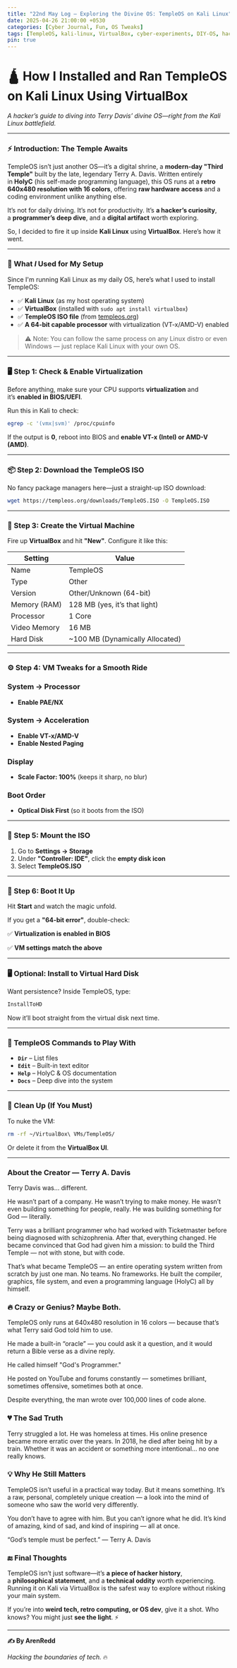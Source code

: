 ```yaml
---
title: "22nd May Log – Exploring the Divine OS: TempleOS on Kali Linux"
date: 2025-04-26 21:00:00 +0530
categories: [Cyber Journal, Fun, OS Tweaks]
tags: [TempleOS, kali-linux, VirtualBox, cyber-experiments, DIY-OS, hacker-journal]
pin: true
---
```

# **🛕 How I Installed and Ran TempleOS on Kali Linux Using VirtualBox**

*A hacker’s guide to diving into Terry Davis’ divine OS—right from the Kali Linux battlefield.*

---

### **⚡ Introduction: The Temple Awaits**

TempleOS isn’t just another OS—it’s a digital shrine, a **modern-day "Third Temple"** built by the late, legendary Terry A. Davis. Written entirely in **HolyC** (his self-made programming language), this OS runs at a **retro 640x480 resolution with 16 colors**, offering **raw hardware access** and a coding environment unlike anything else.

It’s not for daily driving. It’s not for productivity. It’s **a hacker’s curiosity**, a **programmer’s deep dive**, and a **digital artifact** worth exploring.

So, I decided to fire it up inside **Kali Linux** using **VirtualBox**. Here’s how it went.

---

### 🧰 What *I* Used for My Setup

Since I'm running Kali Linux as my daily OS, here’s what I used to install TempleOS:

- ✅ **Kali Linux** (as my host operating system)
- ✅ **VirtualBox** (installed with `sudo apt install virtualbox`)
- ✅ **TempleOS ISO file** (from [templeos.org](https://templeos.org/))
- ✅ **A 64-bit capable processor** with virtualization (VT-x/AMD-V) enabled

> ⚠️ Note: You can follow the same process on any Linux distro or even Windows — just replace Kali Linux with your own OS.
> 

---

### **🖥️ Step 1: Check & Enable Virtualization**

Before anything, make sure your CPU supports **virtualization** and it’s **enabled in BIOS/UEFI**.

Run this in Kali to check:

```bash
egrep -c '(vmx|svm)' /proc/cpuinfo
```

If the output is **0**, reboot into BIOS and **enable VT-x (Intel) or AMD-V (AMD)**.

---

### **📦 Step 2: Download the TempleOS ISO**

No fancy package managers here—just a straight-up ISO download:

```bash
wget https://templeos.org/downloads/TempleOS.ISO -O TempleOS.ISO
```

---

### **🧙 Step 3: Create the Virtual Machine**

Fire up **VirtualBox** and hit **"New"**. Configure it like this:

| **Setting** | **Value** |
| --- | --- |
| Name | TempleOS |
| Type | Other |
| Version | Other/Unknown (64-bit) |
| Memory (RAM) | 128 MB (yes, it’s that light) |
| Processor | 1 Core |
| Video Memory | 16 MB |
| Hard Disk | ~100 MB (Dynamically Allocated) |

---

### **⚙️ Step 4: VM Tweaks for a Smooth Ride**

### **System → Processor**

- **Enable PAE/NX**

### **System → Acceleration**

- **Enable VT-x/AMD-V**
- **Enable Nested Paging**

### **Display**

- **Scale Factor: 100%** (keeps it sharp, no blur)

### **Boot Order**

- **Optical Disk First** (so it boots from the ISO)

---

### **💽 Step 5: Mount the ISO**

1. Go to **Settings → Storage**
2. Under **"Controller: IDE"**, click the **empty disk icon**
3. Select **TempleOS.ISO**

---

### **🚀 Step 6: Boot It Up**

Hit **Start** and watch the magic unfold.

If you get a **"64-bit error"**, double-check:

✅ **Virtualization is enabled in BIOS**

✅ **VM settings match the above**

---

### **🖥️ Optional: Install to Virtual Hard Disk**

Want persistence? Inside TempleOS, type:

```bash
InstallToHD
```

Now it’ll boot straight from the virtual disk next time.

---

### **🧠 TempleOS Commands to Play With**

- **`Dir`** – List files
- **`Edit`** – Built-in text editor
- **`Help`** – HolyC & OS documentation
- **`Docs`** – Deep dive into the system

---

### **🧼 Clean Up (If You Must)**

To nuke the VM:

```bash
rm -rf ~/VirtualBox\ VMs/TempleOS/
```

Or delete it from the **VirtualBox UI**.

---

### About the Creator — Terry A. Davis
Terry Davis was... different.

He wasn’t part of a company. He wasn’t trying to make money. He wasn’t even building something for people, really. He was building something for God — literally.

Terry was a brilliant programmer who had worked with Ticketmaster before being diagnosed with schizophrenia. After that, everything changed. He became convinced that God had given him a mission: to build the Third Temple — not with stone, but with code.

That’s what became TempleOS — an entire operating system written from scratch by just one man. No teams. No frameworks. He built the compiler, graphics, file system, and even a programming language (HolyC) all by himself.

### 🔥 Crazy or Genius? Maybe Both.

TempleOS only runs at 640x480 resolution in 16 colors — because that’s what Terry said God told him to use.

He made a built-in “oracle” — you could ask it a question, and it would return a Bible verse as a divine reply.

He called himself "God's Programmer."

He posted on YouTube and forums constantly — sometimes brilliant, sometimes offensive, sometimes both at once.

Despite everything, the man wrote over 100,000 lines of code alone.

### 💔 The Sad Truth

Terry struggled a lot. He was homeless at times. His online presence became more erratic over the years. In 2018, he died after being hit by a train. Whether it was an accident or something more intentional… no one really knows.

### 💡 Why He Still Matters

TempleOS isn’t useful in a practical way today. But it means something. It’s a raw, personal, completely unique creation — a look into the mind of someone who saw the world very differently.

You don’t have to agree with him. But you can’t ignore what he did. It’s kind of amazing, kind of sad, and kind of inspiring — all at once.

“God’s temple must be perfect.” — Terry A. Davis

### **🔚 Final Thoughts**

TempleOS isn’t just software—it’s **a piece of hacker history**, a **philosophical statement**, and a **technical oddity** worth experiencing. Running it on Kali via VirtualBox is the safest way to explore without risking your main system.

If you’re into **weird tech, retro computing, or OS dev**, give it a shot. Who knows? You might just **see the light**. ⚡

---

**✍️ By ArenRedd**

*Hacking the boundaries of tech.* 🔥
